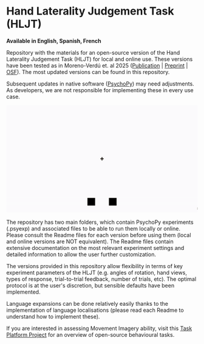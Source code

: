 # Hand Laterality Judgement Task (HLJT)
**Available in English, Spanish, French**

Repository with the materials for an open-source version of the Hand Laterality Judgement Task (HLJT) for local and online use. These versions have been tested as in Moreno-Verdú et. al 2025 ([Publication](https://www.ibroneuroscience.org/article/S0306-4522(25)00180-0/fulltext) | [Preprint](https://www.biorxiv.org/content/10.1101/2024.10.17.618819v1.full) | [OSF](https://osf.io/8h7ec/)). The most updated versions can be found in this repository.

Subsequent updates in native software ([PsychoPy](https://www.psychopy.org/)) may need adjustments. As developers, we are not responsible for implementing these in every use case.

![HLJT Animation](HLJT_example.gif)

The repository has two main folders, which contain PsychoPy experiments (.psyexp) and associated files to be able to run them locally or online. Please consult the Readme files for each version before using them (local and online versions are NOT equivalent). The Readme files contain extensive documentation on the most relevant experiment settings and detailed information to allow the user further customization.

The versions provided in this repository allow flexibility in terms of key experiment parameters of the HLJT (e.g. angles of rotation, hand views, types of response, trial-to-trial feedback, number of trials, etc). The optimal protocol is at the user's discretion, but sensible defaults have been implemented.

Language expansions can be done relatively easily thanks to the implementation of language localisations (please read each Readme to understand how to implement these). 

If you are interested in assessing Movement Imagery ability, visit this [Task Platform Project](https://movementimageryability.github.io/) for an overview of open-source behavioural tasks.
